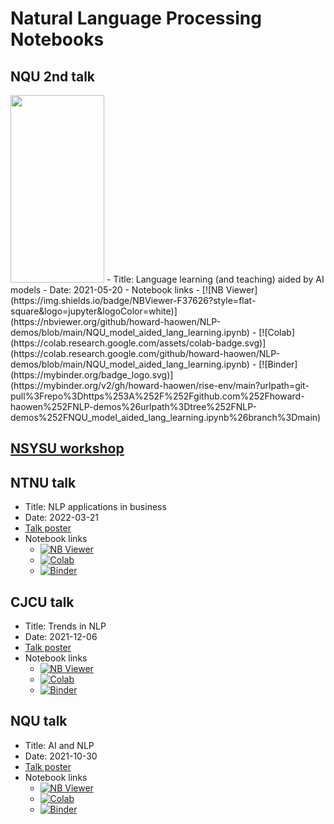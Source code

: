 # Natural Language Processing Notebooks 

## NQU 2nd talk
<img width="150" height="300" src="https://raw.githubusercontent.com/howard-haowen/NLP-demos/main/img/nqu_2022.JPG">
- Title: Language learning (and teaching) aided by AI models
- Date: 2021-05-20
- Notebook links
  - [![NB Viewer](https://img.shields.io/badge/NBViewer-F37626?style=flat-square&logo=jupyter&logoColor=white)](https://nbviewer.org/github/howard-haowen/NLP-demos/blob/main/NQU_model_aided_lang_learning.ipynb)  
  - [![Colab](https://colab.research.google.com/assets/colab-badge.svg)](https://colab.research.google.com/github/howard-haowen/NLP-demos/blob/main/NQU_model_aided_lang_learning.ipynb) 
  - [![Binder](https://mybinder.org/badge_logo.svg)](https://mybinder.org/v2/gh/howard-haowen/rise-env/main?urlpath=git-pull%3Frepo%3Dhttps%253A%252F%252Fgithub.com%252Fhoward-haowen%252FNLP-demos%26urlpath%3Dtree%252FNLP-demos%252FNQU_model_aided_lang_learning.ipynb%26branch%3Dmain)

## [NSYSU workshop](https://howard-haowen.rohan.tw/NLP-demos/nsysu_workshop)

## NTNU talk
- Title: NLP applications in business
- Date: 2022-03-21
- [Talk poster](https://raw.githubusercontent.com/howard-haowen/NLP-demos/main/img/ntnu_2022.JPG)
- Notebook links
  - [![NB Viewer](https://img.shields.io/badge/NBViewer-F37626?style=flat-square&logo=jupyter&logoColor=white)](https://nbviewer.org/github/howard-haowen/NLP-demos/blob/main/NTNU_talk.ipynb)  
  - [![Colab](https://colab.research.google.com/assets/colab-badge.svg)](https://colab.research.google.com/github/howard-haowen/NLP-demos/blob/main/NTNU_talk.ipynb) 
  - [![Binder](https://mybinder.org/badge_logo.svg)](https://mybinder.org/v2/gh/howard-haowen/rise-env/main?urlpath=git-pull%3Frepo%3Dhttps%253A%252F%252Fgithub.com%252Fhoward-haowen%252FNLP-demos%26urlpath%3Dtree%252FNLP-demos%252FNTNU_talk.ipynb%26branch%3Dmain)

## CJCU talk
- Title: Trends in NLP
- Date: 2021-12-06
- [Talk poster](https://raw.githubusercontent.com/howard-haowen/NLP-demos/main/img/cjcu_2021.jpg)
- Notebook links
  - [![NB Viewer](https://img.shields.io/badge/NBViewer-F37626?style=flat-square&logo=jupyter&logoColor=white)](https://nbviewer.org/github/howard-haowen/NLP-demos/blob/main/CJCU_talk.ipynb)  
  - [![Colab](https://colab.research.google.com/assets/colab-badge.svg)](https://colab.research.google.com/github/howard-haowen/NLP-demos/blob/main/CJCU_talk.ipynb) 
  - [![Binder](https://mybinder.org/badge_logo.svg)](https://mybinder.org/v2/gh/howard-haowen/rise-env/main?urlpath=git-pull%3Frepo%3Dhttps%253A%252F%252Fgithub.com%252Fhoward-haowen%252FNLP-demos%26urlpath%3Dtree%252FNLP-demos%252FCJCU_talk.ipynb%26branch%3Dmain)
  
## NQU talk
- Title: AI and NLP
- Date: 2021-10-30
- [Talk poster](https://raw.githubusercontent.com/howard-haowen/NLP-demos/main/img/nqu_2021.PNG)
- Notebook links
  - [![NB Viewer](https://img.shields.io/badge/NBViewer-F37626?style=flat-square&logo=jupyter&logoColor=white)](https://nbviewer.org/github/howard-haowen/NLP-demos/blob/main/NQU_talk.ipynb)  
  - [![Colab](https://colab.research.google.com/assets/colab-badge.svg)](https://colab.research.google.com/github/howard-haowen/NLP-demos/blob/main/NQU_talk.ipynb) 
  - [![Binder](https://mybinder.org/badge_logo.svg)](https://mybinder.org/v2/gh/howard-haowen/rise-env/main?urlpath=git-pull%3Frepo%3Dhttps%253A%252F%252Fgithub.com%252Fhoward-haowen%252FNLP-demos%26urlpath%3Dtree%252FNLP-demos%252FNQU_talk.ipynb%26branch%3Dmain)
